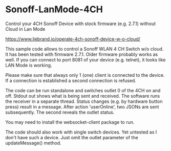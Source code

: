 # Sonoff-LanMode-4CH
Control your 4CH Sonoff Device with stock firmware (e.g. 2.7.1) without Cloud in Lan Mode

https://www.liebrand.io/operate-4ch-sonoff-device-w-o-cloud/

This sample code allows to control a Sonoff WLAN 4 CH Switch w/o cloud. It has been tested with firmware 2.7.1. Older firmware
probably works as well. If you can connect to port 8081 of your device (e.g. telnet), it looks like LAN Mode is working.

Please make sure that always only 1 (one) client is connected to the device. If a connection is established a second connection 
is refused.

The code can be run standalone and switches outlet 0 of the 4CH on and off. Stdout out shows what is being sent and received. 
The software runs the receiver in a separate thread. Status changes (e.g. by hardware button press) result in a message. 
After action 'userOnline', two JSONs are sent subsequently. The second reveals the outlet status.

You may need to install the websocket-client package to run.

The code should also work with single switch devices. Yet untested as I don't have such a device. Just omit the outlet parameter
of the updateMessage() method.

